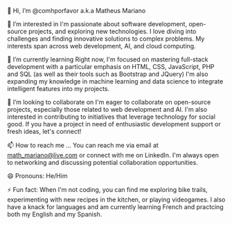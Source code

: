 👋 Hi, I’m @comhporfavor a.k.a Matheus Mariano

👀 I’m interested in
  I'm passionate about software development, open-source projects, and exploring new technologies. 
  I love diving into challenges and finding innovative solutions to complex problems. 
  My interests span across web development, AI, and cloud computing.

🌱 I’m currently learning 
Right now, I'm focused on mastering full-stack development with a particular emphasis on HTML, CSS, JavaScript, PHP and SQL (as well as their tools such as Bootstrap and JQuery) 
I'm also expanding my knowledge in machine learning and data science to integrate intelligent features into my projects.

💞️ I’m looking to collaborate on
I'm eager to collaborate on open-source projects, especially those related to web development and AI. 
I'm also interested in contributing to initiatives that leverage technology for social good. 
If you have a project in need of enthusiastic development support or fresh ideas, let's connect!

📫 How to reach me ...
You can reach me via email at math_mariano@live.com or connect with me on LinkedIn. 
I'm always open to networking and discussing potential collaboration opportunities.

😄 Pronouns:
He/Him

⚡ Fun fact:
When I'm not coding, you can find me exploring bike trails, experimenting with new recipes in the kitchen, or playing videogames. 
I also have a knack for languages and am currently learning French and practcing both my English and my Spanish.
